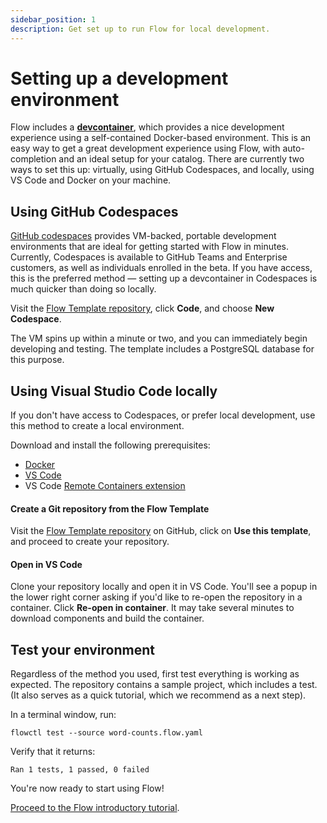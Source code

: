 ```yaml
---
sidebar_position: 1
description: Get set up to run Flow for local development.
---
```


# Setting up a development environment

Flow includes a [**devcontainer**](https://code.visualstudio.com/docs/remote/containers), which provides a nice development experience using a self-contained Docker-based environment. This is an easy way to get a great development experience using Flow, with auto-completion and an ideal setup for your catalog. There are currently two ways to set this up: virtually, using GitHub Codespaces, and locally, using VS Code and Docker on your machine.

## Using GitHub Codespaces

[GitHub codespaces](https://github.com/features/codespaces) provides VM-backed, portable development environments that are ideal for getting started with Flow in minutes. Currently, Codespaces is available to GitHub Teams and Enterprise customers, as well as individuals enrolled in the beta. If you have access, this is the preferred method — setting up a devcontainer in Codespaces is much quicker than doing so locally.

Visit the [Flow Template repository](https://github.com/estuary/flow-template), click **Code**, and choose **New Codespace**.

The VM spins up within a minute or two, and you can immediately begin developing and testing. The template includes a PostgreSQL database for this purpose.

## Using Visual Studio Code locally

If you don't have access to Codespaces, or prefer local development, use this method to create a local environment.

Download and install the following prerequisites:

* [Docker](https://www.docker.com/get-started)
* [VS Code](https://code.visualstudio.com)
* VS Code [Remote Containers extension](https://code.visualstudio.com/docs/remote/containers)

#### Create a Git repository from the Flow Template <a href="#create-a-git-repository-from-the-flow-template" id="create-a-git-repository-from-the-flow-template"></a>

Visit the [Flow Template repository](https://github.com/estuary/flow-template) on GitHub, click on **Use this template**, and proceed to create your repository.

#### Open in VS Code <a href="#open-in-vs-code" id="open-in-vs-code"></a>

Clone your repository locally and open it in VS Code. You'll see a popup in the lower right corner asking if you'd like to re-open the repository in a container. Click **Re-open in container**. It may take several minutes to download components and build the container.

## Test your environment

Regardless of the method you used, first test everything is working as expected. The repository contains a sample project, which includes a test. (It also serves as a quick tutorial, which we recommend as a next step).

In a terminal window, run:
```console
flowctl test --source word-counts.flow.yaml
```
Verify that it returns:
```console
Ran 1 tests, 1 passed, 0 failed
```

You're now ready to start using Flow!

[Proceed to the Flow introductory tutorial](flow-tutorials/hello-flow.md).
